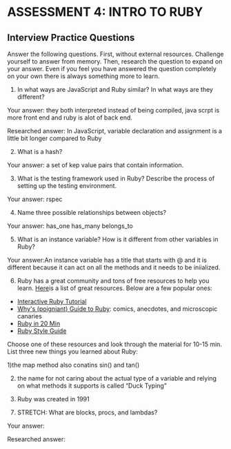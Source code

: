 # ASSESSMENT 4: INTRO TO RUBY
## Interview Practice Questions

Answer the following questions. First, without external resources. Challenge yourself to answer from memory. Then, research the question to expand on your answer. Even if you feel you have answered the question completely on your own there is always something more to learn.   

1. In what ways are JavaScript and Ruby similar? In what ways are they different?

  Your answer: they both interpreted instead of being compiled, java scrpt is more front end and ruby is alot of back end.

  Researched answer: In JavaScript,  variable declaration and assignment is a little bit longer compared to Ruby



2. What is a hash?

  Your answer: a set of kep value pairs that contain information.



3. What is the testing framework used in Ruby? Describe the process of setting up the testing environment.

  Your answer: rspec



4. Name three possible relationships between objects?

  Your answer: has_one
              has_many
              belongs_to

5. What is an instance variable? How is it different from other variables in Ruby?

  Your answer:An instance variable has a title that starts with @ and it is different because it can act on all the methods and it needs to be iniialized.





6. Ruby has a great community and tons of free resources to help you learn. [Here](https://www.ruby-lang.org/en/documentation/)is a list of great resources. Below are a few popular ones:
- [Interactive Ruby Tutorial](http://tryruby.org/levels/1/challenges/0)
- [Why's (poigniant) Guide to Ruby](http://poignant.guide/book/chapter-1.html): comics, anecdotes, and microscopic canaries
- [Ruby in 20 Min](https://www.ruby-lang.org/en/documentation/quickstart/)
- [Ruby Style Guide](https://rubystyle.guide/)

Choose one of these resources and look through the material for 10-15 min. List three new things you learned about Ruby:

1)the map method also conatins sin() and tan()

2) the name for not caring about the actual type of a variable and relying on what methods it supports is called “Duck Typing”

3) Ruby was created in 1991


7. STRETCH: What are blocks, procs, and lambdas?

  Your answer:

  Researched answer:
